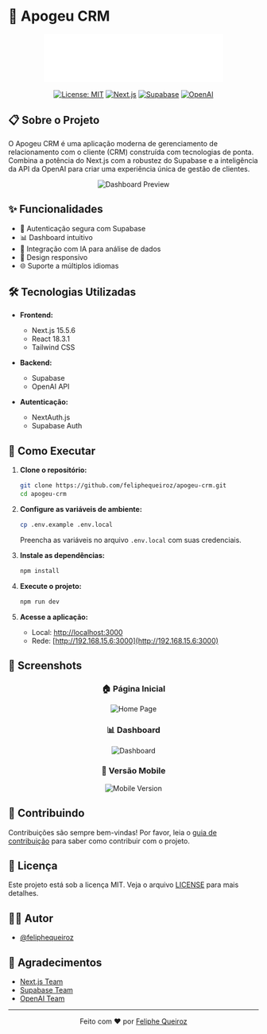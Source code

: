 # 🚀 Apogeu CRM

<div align="center">

![Apogeu CRM Logo](public/logo.svg)

[![License: MIT](https://img.shields.io/badge/License-MIT-yellow.svg)](https://opensource.org/licenses/MIT)
[![Next.js](https://img.shields.io/badge/Next.js-15.5.6-black)](https://nextjs.org/)
[![Supabase](https://img.shields.io/badge/Supabase-2.x-green)](https://supabase.io/)
[![OpenAI](https://img.shields.io/badge/OpenAI-API-blue)](https://openai.com/)

</div>

## 📋 Sobre o Projeto

O Apogeu CRM é uma aplicação moderna de gerenciamento de relacionamento com o cliente (CRM) construída com tecnologias de ponta. Combina a potência do Next.js com a robustez do Supabase e a inteligência da API da OpenAI para criar uma experiência única de gestão de clientes.

<div align="center">

![Dashboard Preview](https://raw.githubusercontent.com/feliphequeiroz/apogeu-crm/main/public/dashboard-preview.gif)

</div>

## ✨ Funcionalidades

- 🔐 Autenticação segura com Supabase
- 📊 Dashboard intuitivo
- 🤖 Integração com IA para análise de dados
- 📱 Design responsivo
- 🌐 Suporte a múltiplos idiomas

## 🛠 Tecnologias Utilizadas

- **Frontend:**
  - Next.js 15.5.6
  - React 18.3.1
  - Tailwind CSS
  
- **Backend:**
  - Supabase
  - OpenAI API
  
- **Autenticação:**
  - NextAuth.js
  - Supabase Auth

## 🚀 Como Executar

1. **Clone o repositório:**
   ```bash
   git clone https://github.com/feliphequeiroz/apogeu-crm.git
   cd apogeu-crm
   ```

2. **Configure as variáveis de ambiente:**
   ```bash
   cp .env.example .env.local
   ```
   Preencha as variáveis no arquivo `.env.local` com suas credenciais.

3. **Instale as dependências:**
   ```bash
   npm install
   ```

4. **Execute o projeto:**
   ```bash
   npm run dev
   ```

5. **Acesse a aplicação:**
   - Local: [http://localhost:3000](http://localhost:3000)
   - Rede: [http://192.168.15.6:3000](http://192.168.15.6:3000)

## 📸 Screenshots

<div align="center">

### 🏠 Página Inicial
![Home Page](https://raw.githubusercontent.com/feliphequeiroz/apogeu-crm/main/public/home.png)

### 📊 Dashboard
![Dashboard](https://raw.githubusercontent.com/feliphequeiroz/apogeu-crm/main/public/dashboard.png)

### 📱 Versão Mobile
![Mobile Version](https://raw.githubusercontent.com/feliphequeiroz/apogeu-crm/main/public/mobile.png)

</div>

## 🤝 Contribuindo

Contribuições são sempre bem-vindas! Por favor, leia o [guia de contribuição](CONTRIBUTING.md) para saber como contribuir com o projeto.

## 📝 Licença

Este projeto está sob a licença MIT. Veja o arquivo [LICENSE](LICENSE) para mais detalhes.

## 👨‍💻 Autor

- [@feliphequeiroz](https://github.com/feliphequeiroz)

## 🙏 Agradecimentos

- [Next.js Team](https://nextjs.org/)
- [Supabase Team](https://supabase.io/)
- [OpenAI Team](https://openai.com/)

---

<div align="center">

Feito com ❤️ por [Feliphe Queiroz](https://feliphequeiroz.com/)

</div>